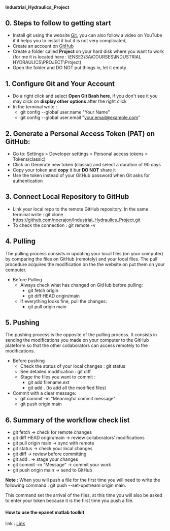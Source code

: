 #### Industrial_Hydraulics_Project

## 0. Steps to follow to getting start
* Install git using the website [Git](https://git-scm.com/), you can also follow a video on YouTube if it helps you to install it but it is not very complicated,
* Create an account on [GitHub](https://github.com/)
* Create a folder called **Project** on your hard disk where you want to work (for me it is located here : \ENSE3\3A\COURSES\INDUSTRIAL HYDRAULICS\PROJECT\Project)
* Open the folder and DO NOT put things in, let it empty

## 1. Configure Git and Your Account
* Do a right click and select **Open Git Bash here**, if you don't see it you may click on **display other options** after the right click
* In the terminal write :
  * git config --global user.name "Your Name"
  * git config --global user.email "your.email@example.com"
## 2. Generate a Personal Access Token (PAT) on GitHub:
* Go to: Settings > Developer settings > Personal access tokens > Tokens(classic)
* Click on Generate new token (classic) and select a duration of 90 days
* Copy your token and **copy** it bur **DO NOT** share it
* Use the token instead of your GitHub password when Git asks for authentication
## 3. Connect Local Repository to GitHub
* Link your local repo to the remote GitHub repository. In the same terminal write : git clone https://github.com/noerajon/Industrial_Hydraulics_Project.git
* To check the connection : git remote -v
## 4. Pulling
The pulling process consists in updating your local files (on your computer) by comparing the files on GitHub (remotely) and your local files. The pull procedure acquires the modification on the the website on put them on your computer.
* Before Pulling
  * Always check what has changed on GitHub before pulling:
    * git fetch origin
    * git diff HEAD origin/main
  * If everything looks fine, pull the changes:
    * git pull origin main
   
## 5. Pushing
The pushing process is the opposite of the pulling process. It consists in sending the modifications you made on your computer to the GitHub plateform so that the other collaborators can access remotely to the modifications.
* Before pushing
  * Check the status of your local changes : git status
  * See detailed modification : git diff
  * Stage the files you want to commit :
     * git add filename.ext
     * git add . (to add all the modified files)
 * Commit with a clear message:
     * git commit -m "Meaningful commit message"
     * git push origin main
  
  ## 6. Summary of the workflow check list
* git fetch → check for remote changes
* git diff HEAD origin/main → review collaborators’ modifications
* git pull origin main → sync with remote
* git status → check your local changes
* git diff → review before committing
* git add . → stage your changes
* git commit -m "Message" → commit your work
* git push origin main → send to GitHub

**Note :** When you will push a file for the first time you will need to write the following command : git push --set-upstream origin main.

This command set the arrival of the files, at this time you will also be asked to enter your token because it is the first time you push a file.

#### How to use the epanet matlab toolkit
link : [Link](https://github.com/OpenWaterAnalytics/EPANET-Matlab-Toolkit?tab=readme-ov-file#list-of-matlab-class-functions)